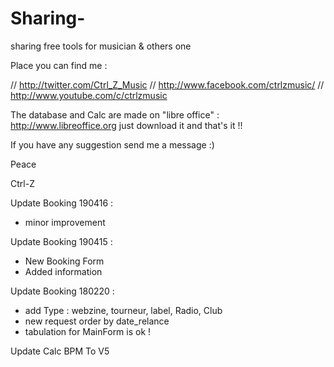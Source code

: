 # Sharing-
sharing free tools for musician & others one

Place you can find me :

// http://twitter.com/Ctrl_Z_Music
// http://www.facebook.com/ctrlzmusic/
// http://www.youtube.com/c/ctrlzmusic


The database and Calc are made on "libre office" : http://www.libreoffice.org
just download it and that's it !!

If you have any suggestion send me a message :)

Peace 

Ctrl-Z

Update Booking 190416 :
* minor improvement


Update Booking 190415 :
* New Booking Form
* Added information

Update Booking 180220 : 
* add Type : webzine, tourneur, label, Radio, Club
* new request order by date_relance
* tabulation for MainForm is ok ! 
                
Update Calc BPM To V5 
